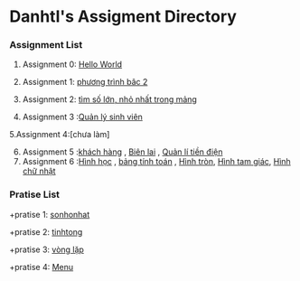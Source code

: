 # Danhtl's Assigment Directory

### Assignment List

1. Assignment 0: [Hello World]()

2. Assignment 1: [phương trình bâc 2](https://github.com/FASTTRACKSE/FFSE1703.JavaCore/blob/master/Assignments/danhtl/MySample1/src/fasttrack/edu/vn/giaiptb2.java)

3. Assignment 2: [tìm số lớn, nhỏ nhất trong mảng](https://github.com/FASTTRACKSE/FFSE1703.JavaCore/blob/master/Assignments/danhtl/vonglap/src/fasttrack/edu/vn/solonnhattrongmang.java)

4. Assignment 3 :[Quản lý sinh viên](https://github.com/FASTTRACKSE/FFSE1703.JavaCore/blob/master/Assignments/danhtl/Quanlysinhvien/src/fasttrack/edu/vn/assignment3/Quanlysinhvien.java)

  5.Assignment 4:[chưa làm]

6. Assignment 5 :[khách hàng](https://github.com/FASTTRACKSE/FFSE1703.JavaCore/blob/master/Assignments/danhtl/Quanlitiendien/src/Fasttrack/edu/vn/assignment5/bienlai.java) , [Biên lai](https://github.com/FASTTRACKSE/FFSE1703.JavaCore/blob/master/Assignments/danhtl/Quanlitiendien/src/Fasttrack/edu/vn/assignment5/bienlai.java) , [Quản lí tiền điện](https://github.com/FASTTRACKSE/FFSE1703.JavaCore/blob/master/Assignments/danhtl/Quanlitiendien/src/Fasttrack/edu/vn/assginment5/main/Tiendien.java)
7. Assignment 6 :[Hình học](https://github.com/FASTTRACKSE/FFSE1703.JavaCore/blob/master/Assignments/danhtl/Hinhhoc/src/fasttrack/edu/vn/main/Hinhhoc.java) , [bảng tính toán](https://github.com/FASTTRACKSE/FFSE1703.JavaCore/blob/master/Assignments/danhtl/Hinhhoc/src/fasttrack/edu/vn/main/Tinhtoanhinhhoc.java) , [Hình tròn](https://github.com/FASTTRACKSE/FFSE1703.JavaCore/blob/master/Assignments/danhtl/Hinhhoc/src/fasttrack/edu/vn/model/hinhtron.java), [Hình tam giác](https://github.com/FASTTRACKSE/FFSE1703.JavaCore/blob/master/Assignments/danhtl/Hinhhoc/src/fasttrack/edu/vn/model/Hinhtamgiac.java), [Hình chữ nhật](https://github.com/FASTTRACKSE/FFSE1703.JavaCore/blob/master/Assignments/danhtl/Hinhhoc/src/fasttrack/edu/vn/model/hinhchunhat.java)
### Pratise List


   +pratise 1: [sonhonhat](https://github.com/FASTTRACKSE/FFSE1703.JavaCore/blob/master/Assignments/danhtl/MySample1/src/fasttrack/edu/vn/timsonhonhattrong3so.java)
  
   +pratise 2: [tinhtong](https://github.com/FASTTRACKSE/FFSE1703.JavaCore/blob/master/Assignments/danhtl/MySample1/src/fasttrack/edu/vn/tong2so.java)
   
   +pratise 3: [vòng lặp](https://github.com/FASTTRACKSE/FFSE1703.JavaCore/blob/master/Assignments/danhtl/vonglap/src/fasttrack/edu/vn/vonglap.java)
   
   +pratise 4: [Menu](https://github.com/FASTTRACKSE/FFSE1703.JavaCore/blob/master/Assignments/danhtl/Menucuatoi/src/fasttrack/edu/vn/pratices/Menuvuatoi.java)
